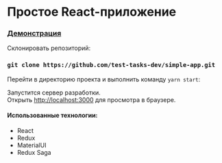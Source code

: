 # Простое React-приложение

### [Демонстрация](https://test-tasks-dev.github.io/simple-app)

Склонировать репозиторий:

### `git clone https://github.com/test-tasks-dev/simple-app.git`

Перейти в директорию проекта и выполнить команду `yarn start`:

Запустится сервер разработки.\
Открыть [http://localhost:3000](http://localhost:3000) для просмотра в браузере.

#### Использованные технологии:
  - React
  - Redux
  - MaterialUI
  - Redux Saga